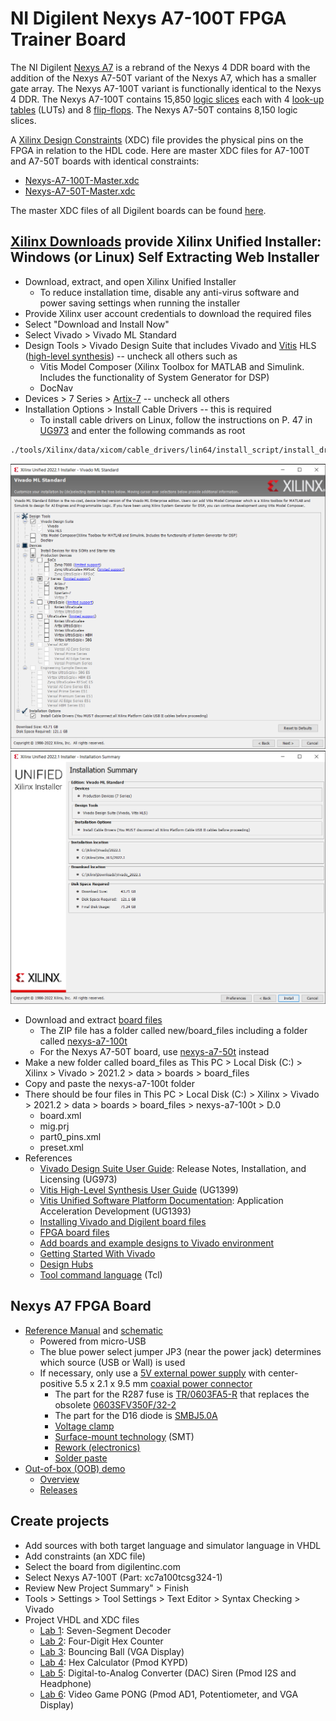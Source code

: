 # NI Digilent Nexys A7-100T FPGA Trainer Board

The NI Digilent [Nexys A7](https://store.digilentinc.com/nexys-a7-fpga-trainer-board-recommended-for-ece-curriculum/) is 
a rebrand of the Nexys 4 DDR board with the addition of the Nexys A7-50T variant of the Nexys A7, which has a smaller gate array. 
The Nexys A7-100T variant is functionally identical to the Nexys 4 DDR.
The Nexys A7-100T contains 15,850 [logic slices](https://www.ni.com/en-us/support/documentation/supplemental/18/slices-on-an-fpga-chip.html) 
each with 4 [look-up tables](https://en.wikipedia.org/wiki/Lookup_table) (LUTs) and 8 [flip-flops](https://en.wikipedia.org/wiki/Flip-flop_(electronics)).
The Nexys A7-50T contains 8,150 logic slices.

A [Xilinx Design Constraints](https://digilent.com/reference/programmable-logic/guides/vivado-xdc-file) (XDC) file provides the physical pins on the FPGA in relation to the HDL code.
Here are master XDC files for A7-100T and A7-50T boards with identical constraints:
* [Nexys-A7-100T-Master.xdc](/Nexys-A7/Nexys-A7-100T-Master.xdc)
* [Nexys-A7-50T-Master.xdc](/Nexys-A7/Nexys-A7-50T-Master.xdc)

The master XDC files of all Digilent boards can be found [here](https://github.com/Digilent/digilent-xdc).

## [Xilinx Downloads](https://www.xilinx.com/support/download.html) provide Xilinx Unified Installer: Windows (or Linux) Self Extracting Web Installer

* Download, extract, and open Xilinx Unified Installer
  * To reduce installation time, disable any anti-virus software and power saving settings when running the installer
* Provide Xilinx user account credentials to download the required files
* Select "Download and Install Now"
* Select Vivado > Vivado ML Standard
* Design Tools > Vivado Design Suite that includes Vivado and [Vitis](https://www.xilinx.com/products/design-tools/vitis/vitis-platform.html) HLS ([high-level synthesis](https://en.wikipedia.org/wiki/High-level_synthesis)) -- uncheck all others such as
  * Vitis Model Composer (Xilinx Toolbox for MATLAB and Simulink. Includes the functionality of System Generator for DSP)
  * DocNav
* Devices > 7 Series > [Artix-7](https://www.xilinx.com/products/silicon-devices/fpga/artix-7.html) -- uncheck all others
* Installation Options > Install Cable Drivers -- this is required
  * To install cable drivers on Linux, follow the instructions on P. 47 in [UG973](https://www.xilinx.com/support/documentation-navigation/design-hubs/dh0013-vivado-installation-and-licensing-hub.html) and enter the following commands as root
```sh
./tools/Xilinx/data/xicom/cable_drivers/lin64/install_script/install_drivers/install_drivers
```
![install-1.png](/Nexys-A7/install-1.png)
![install-2.png](/Nexys-A7/install-2.png)
* Download and extract [board files](https://github.com/Digilent/vivado-boards/archive/master.zip)
  * The ZIP file has a folder called new/board_files including a folder called [nexys-a7-100t](https://github.com/Digilent/vivado-boards/tree/master/new/board_files/nexys-a7-100t/D.0)
  * For the Nexys A7-50T board, use [nexys-a7-50t](https://github.com/Digilent/vivado-boards/tree/master/new/board_files/nexys-a7-50t/D.0) instead
* Make a new folder called board_files as This PC > Local Disk (C:) > Xilinx > Vivado > 2021.2 > data > boards > board_files 
* Copy and paste the nexys-a7-100t folder
* There should be four files in This PC > Local Disk (C:) > Xilinx > Vivado > 2021.2 > data > boards > board_files > nexys-a7-100t > D.0
  * board.xml
  * mig.prj
  * part0_pins.xml
  * preset.xml
* References
  * [Vivado Design Suite User Guide](https://docs.xilinx.com/r/en-US/ug973-vivado-release-notes-install-license/Release-Notes): Release Notes, Installation, and Licensing (UG973)
  * [Vitis High-Level Synthesis User Guide](https://docs.xilinx.com/r/en-US/ug1399-vitis-hls/Getting-Started-with-Vitis-HLS) (UG1399)
  * [Vitis Unified Software Platform Documentation](https://docs.xilinx.com/r/en-US/ug1393-vitis-application-acceleration/Getting-Started-with-Vitis): Application Acceleration Development (UG1393)
  * [Installing Vivado and Digilent board files](https://digilent.com/reference/programmable-logic/guides/installing-vivado-and-sdk)
  * [FPGA board files](https://github.com/Digilent/vivado-boards/tree/master/new/board_files)
  * [Add boards and example designs to Vivado environment](https://support.xilinx.com/s/article/72033?language=en_US)
  * [Getting Started With Vivado](https://digilent.com/reference/vivado/getting_started/start)
  * [Design Hubs](https://www.xilinx.com/support/documentation-navigation/design-hubs.html)
  * [Tool command language](https://vhdlwhiz.com/why-you-need-to-learn-tcl/) (Tcl)

## Nexys A7 FPGA Board
* [Reference Manual](https://digilent.com/reference/programmable-logic/nexys-a7/reference-manual) and [schematic](https://digilent.com/reference/_media/reference/programmable-logic/nexys-4-ddr/nexys_a7_sch-public.pdf)
  * Powered from micro-USB
  * The blue power select jumper JP3 (near the power jack) determines which source (USB or Wall) is used
  * If necessary, only use a [5V external power supply](https://digilent.com/shop/5v-2-5a-switching-power-supply/) with center-positive 5.5 x 2.1 x 9.5 mm [coaxial power connector](https://en.wikipedia.org/wiki/Coaxial_power_connector)
    * The part for the R287 fuse is [TR/0603FA5-R](https://www.digikey.com/en/products/detail/eaton-electronics-division/TR-0603FA5-R/724158) that replaces the obsolete [0603SFV350F/32-2](https://www.digikey.com/en/products/detail/littelfuse-inc/0603SFV350F-32-2/4310647)
    * The part for the D16 diode is [SMBJ5.0A](https://www.digikey.com/en/products/detail/littelfuse-inc/SMBJ5.0A/285951)
    * [Voltage clamp](https://en.wikipedia.org/wiki/Voltage_clamp)
    * [Surface-mount technology](https://en.wikipedia.org/wiki/Surface-mount_technology) (SMT)
    * [Rework (electronics)](https://en.wikipedia.org/wiki/Rework_(electronics))
    * [Solder paste](https://en.wikipedia.org/wiki/Solder_paste)
* [Out-of-box (OOB) demo](https://github.com/Digilent/Nexys-A7-100T-OOB)
  * [Overview](https://reference.digilentinc.com/learn/programmable-logic/tutorials/nexys-4-ddr-user-demo/start)
  * [Releases](https://github.com/Digilent/Nexys-A7-100T-OOB/releases)

## Create projects

* Add sources with both target language and simulator language in VHDL
* Add constraints (an XDC file)
* Select the board from digilentinc.com
* Select Nexys A7-100T (Part: xc7a100tcsg324-1)
* Review New Project Summary" > Finish
* Tools > Settings > Tool Settings > Text Editor > Syntax Checking > Vivado
* Project VHDL and XDC files
  * [Lab 1](/Nexys-A7/Lab-1): Seven-Segment Decoder
  * [Lab 2](/Nexys-A7/Lab-2): Four-Digit Hex Counter
  * [Lab 3](/Nexys-A7/Lab-3): Bouncing Ball (VGA Display)
  * [Lab 4](/Nexys-A7/Lab-4): Hex Calculator (Pmod KYPD)
  * [Lab 5](/Nexys-A7/Lab-5): Digital-to-Analog Converter (DAC) Siren 
(Pmod I2S and Headphone)
  * [Lab 6](/Nexys-A7/Lab-6): Video Game PONG (Pmod AD1, Potentiometer, 
and VGA Display)
